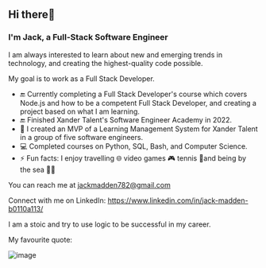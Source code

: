 ## Hi there👋
### I'm Jack, a Full-Stack Software Engineer

I am always interested to learn about new and emerging trends in technology, and creating the highest-quality code possible. 

My goal is to work as a Full Stack Developer. 

- 🔚 Currently completing a Full Stack Developer's course which covers Node.js and how to be a competent Full Stack Developer, and creating a project based on what I am learning.
- 🔚 Finished Xander Talent's Software Engineer Academy in 2022.
- 🥇 I created an MVP of a Learning Management System for Xander Talent in a group of five software engineers.
- 💻 Completed courses on Python, SQL, Bash, and Computer Science.
- ⚡ Fun facts: I enjoy travelling 🌐 video games 🎮 tennis 🎾and being by the sea 🤽‍♀️

You can reach me at jackmadden782@gmail.com 

Connect with me on LinkedIn: https://www.linkedin.com/in/jack-madden-b0110a113/ 

I am a stoic and try to use logic to be successful in my career. 

My favourite quote: 

![image](https://user-images.githubusercontent.com/68071086/203614485-0f197dbc-b7cf-447c-b90c-4811892336c5.png)

